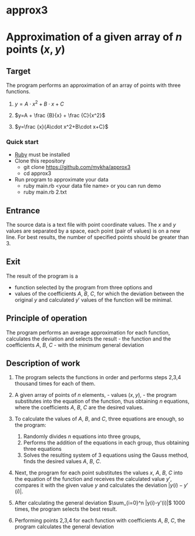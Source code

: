# approx3
# Approximation of a given array of $n$ points $(x, y)$

## Target
The program performs an approximation of an array of points with three functions.
1. $y = A\cdot x^2+B\cdot x+C$
 
2. $y=A + \frac {B}{x} + \frac {C}{x^2}$

3. $y=\frac {x}{A\cdot x^2+B\cdot x+C}$
### Quick start
* [Ruby](https://www.ruby-lang.org/en/documentation/installation/) must be installed
* Clone this repository
  * git clone https://github.com/mykha/approx3
  * cd approx3
* Run program to approximate your data
  * ruby main.rb  \<your data file name\>
    or you can run demo 
  * ruby main.rb 2.txt
## Entrance
The source data is a text file with point coordinate values. The $x$ and $y$ values are separated by a space, each point (pair of values) is on a new line.
For best results, the number of specified points should be greater than 3.
## Exit
The result of the program is a 
+ function selected by the program from three options
and
+ values of the coefficients $A$, $B$, $C$, for which the deviation between the original $y$ and calculated $y'$ values of the function will be minimal.

## Principle of operation
The program performs an average approximation for each function, calculates the deviation and selects the result - the function and the coefficients $A$, $B$, $C$ - with the minimum general deviation

## Description of work
1. The program selects the functions in order and performs steps 2,3,4 thousand times for each of them.

2. A given array of points of $n$ elements, - values $(x, y)$, - the program substitutes into the equation of the function, thus obtaining $n$ equations, where the coefficients $A$, $B$, $C$ are the desired values.

3. To calculate the values of $A$, $B$, and $C$, three equations are enough, so the program:
    1. Randomly divides $n$ equations into three groups,
    2. Performs the addition of the equations in each group, thus obtaining three equations
    3. Solves the resulting system of 3 equations using the Gauss method, finds the desired values $A$, $B$, $C$.

4. Next, the program for each point substitutes the values $x$, $A$, $B$, $C$ into the equation of the function and receives the calculated value $y'$, compares it with the given value $y$ and calculates the deviation $|y(i)-y'(i)|$.
   
5. After calculating the general deviation $\sum_{i=0}^n |y(i)-y'(i)|$ 1000 times, the program selects the best result.
   
6. Performing points 2,3,4 for each function with coefficients $A$, $B$, $C$, the program calculates the general deviation 